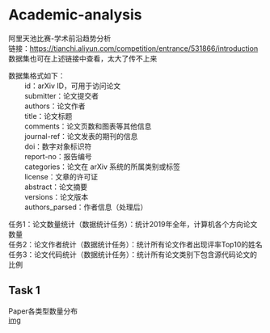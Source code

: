 # Academic-analysis
阿里天池比赛-学术前沿趋势分析  
链接：https://tianchi.aliyun.com/competition/entrance/531866/introduction  
数据集也可在上述链接中查看，太大了传不上来  

数据集格式如下：  
&emsp;&emsp; id：arXiv ID，可用于访问论文  
&emsp;&emsp; submitter：论文提交者  
&emsp;&emsp; authors：论文作者  
&emsp;&emsp; title：论文标题  
&emsp;&emsp; comments：论文页数和图表等其他信息  
&emsp;&emsp; journal-ref：论文发表的期刊的信息  
&emsp;&emsp; doi：数字对象标识符  
&emsp;&emsp; report-no：报告编号  
&emsp;&emsp; categories：论文在 arXiv 系统的所属类别或标签  
&emsp;&emsp; license：文章的许可证  
&emsp;&emsp; abstract：论文摘要  
&emsp;&emsp; versions：论文版本  
&emsp;&emsp; authors_parsed：作者信息（处理后）  

任务1：论文数量统计（数据统计任务）：统计2019年全年，计算机各个方向论文数量  
任务2：论文作者统计（数据统计任务）：统计所有论文作者出现评率Top10的姓名  
任务3：论文代码统计（数据统计任务）：统计所有论文类别下包含源代码论文的比例  

## Task 1
Paper各类型数量分布  
[img](https://github.com/makisekurisuDDL/img_store/blob/main/Academic-analysis/Task1.JPG)  

